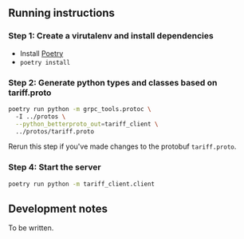 ## Running instructions

### Step 1: Create a virutalenv and install dependencies

* Install [Poetry](https://python-poetry.org/)
* `poetry install`

### Step 2: Generate python types and classes based on tariff.proto

```bash
poetry run python -m grpc_tools.protoc \ 
  -I ../protos \
  --python_betterproto_out=tariff_client \
  ../protos/tariff.proto
```

Rerun this step if you've made changes to the protobuf `tariff.proto`.

### Step 4: Start the server

```bash
poetry run python -m tariff_client.client
```

## Development notes

To be written.
